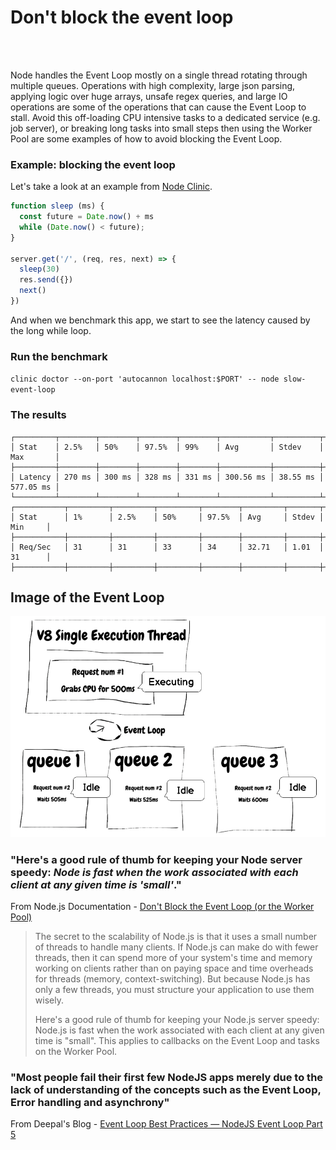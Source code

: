# Don't block the event loop

<br/><br/>

Node handles the Event Loop mostly on a single thread rotating through multiple queues. Operations with high complexity, large json parsing, applying logic over huge arrays, unsafe regex queries, and large IO operations are some of the operations that can cause the Event Loop to stall. Avoid this off-loading CPU intensive tasks to a dedicated service (e.g. job server), or breaking long tasks into small steps then using the Worker Pool are some examples of how to avoid blocking the Event Loop.

### Example: blocking the event loop
Let's take a look at an example from [Node Clinic](https://clinicjs.org/documentation/doctor/05-fixing-event-loop-problem).
```javascript
function sleep (ms) {
  const future = Date.now() + ms
  while (Date.now() < future);
}

server.get('/', (req, res, next) => {
  sleep(30)
  res.send({})
  next()
})
```

And when we benchmark this app, we start to see the latency caused by the long
while loop.

### Run the benchmark 
`clinic doctor --on-port 'autocannon localhost:$PORT' -- node slow-event-loop`

### The results

```
┌─────────┬────────┬────────┬────────┬────────┬───────────┬──────────┬───────────┐
│ Stat    │ 2.5%   │ 50%    │ 97.5%  │ 99%    │ Avg       │ Stdev    │ Max       │
├─────────┼────────┼────────┼────────┼────────┼───────────┼──────────┼───────────┤
│ Latency │ 270 ms │ 300 ms │ 328 ms │ 331 ms │ 300.56 ms │ 38.55 ms │ 577.05 ms │
└─────────┴────────┴────────┴────────┴────────┴───────────┴──────────┴───────────┘
┌───────────┬─────────┬─────────┬─────────┬────────┬─────────┬───────┬─────────┐
│ Stat      │ 1%      │ 2.5%    │ 50%     │ 97.5%  │ Avg     │ Stdev │ Min     │
├───────────┼─────────┼─────────┼─────────┼────────┼─────────┼───────┼─────────┤
│ Req/Sec   │ 31      │ 31      │ 33      │ 34     │ 32.71   │ 1.01  │ 31      │
├───────────┼─────────┼─────────┼─────────┼────────┼─────────┼───────┼─────────┤
```

## Image of the Event Loop
![Event Loop](../../assets/images/event-loop.png "Event Loop")


### "Here's a good rule of thumb for keeping your Node server speedy: _Node is fast when the work associated with each client at any given time is 'small'_."
From Node.js Documentation - [Don't Block the Event Loop (or the Worker Pool)](https://nodejs.org/en/docs/guides/dont-block-the-event-loop/)

> The secret to the scalability of Node.js is that it uses a small number of threads to handle many clients.
> If Node.js can make do with fewer threads, then it can spend more of your system's time and memory working on clients rather than on paying space and time overheads for threads (memory, context-switching).
> But because Node.js has only a few threads, you must structure your application to use them wisely.
> 
> Here's a good rule of thumb for keeping your Node.js server speedy: Node.js is fast when the work associated with each client at any given time is "small".
> This applies to callbacks on the Event Loop and tasks on the Worker Pool.

### "Most people fail their first few NodeJS apps merely due to the lack of understanding of the concepts such as the Event Loop, Error handling and asynchrony"
From Deepal's Blog - [Event Loop Best Practices — NodeJS Event Loop Part 5](https://blog.insiderattack.net/event-loop-best-practices-nodejs-event-loop-part-5-e29b2b50bfe2)

